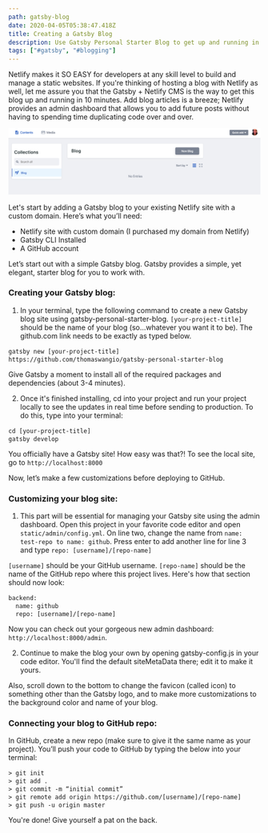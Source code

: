 ```yaml
---
path: gatsby-blog
date: 2020-04-05T05:38:47.418Z
title: Creating a Gatsby Blog
description: Use Gatsby Personal Starter Blog to get up and running in 10 min.
tags: ["#gatsby", "#blogging"]
---
```

Netlify makes it SO EASY for developers at any skill level to build and manage a static websites.  If you're thinking of hosting a blog with Netlify as well, let me assure you that the Gatsby + Netlify CMS is the way to get this blog up and running in 10 minutes.  Add  blog articles is a breeze;  Netlify provides an admin dashboard that allows you to add future posts without having to spending time duplicating code over and over.

![netlifyadminpage](./netlifyadmin.png)

Let's start by adding a Gatsby blog to your existing Netlify site with a custom domain.  Here’s what you’ll need:

* Netlify site with custom domain (I purchased my domain from Netlify)
* Gatsby CLI Installed
* A GitHub account

Let’s start out with a simple Gatsby blog.  Gatsby provides a simple, yet elegant, starter blog for you to work with.

### **Creating your Gatsby blog:**

1.  In your terminal, type the following command to create a new Gatsby blog site using gatsby-personal-starter-blog.  `[your-project-title] `should be the name of your blog (so...whatever you want it to be).  The github.com link needs to be exactly as typed below.  

```
gatsby new [your-project-title] https://github.com/thomaswangio/gatsby-personal-starter-blog
```

Give Gatsby a moment to install all of the required packages and dependencies (about 3-4 minutes).

2. Once it's finished installing, cd into your project and run your project locally to see the updates in real time before sending to production.  To do this, type into your terminal:

```
cd [your-project-title]
gatsby develop
```

 You officially have a Gatsby site!  How easy was that?! To see the local site, go to `http://localhost:8000`

Now, let’s make a few customizations before deploying to GitHub.



### **Customizing your blog site:**

1. This part will be essential for managing your Gatsby site using the admin dashboard.  Open this project in your favorite code editor and open `static/admin/config.yml`.  On line two, change the name from `name: test-repo to name: github`.  Press enter to add another line for line 3 and type `repo: [username]/[repo-name]`

`[username]` should be your GitHub username.  `[repo-name]` should be the name of the GitHub repo where this project lives.  Here's how that section should now look:

```
backend:
  name: github
  repo: [username]/[repo-name]
```

Now you can check out your gorgeous new admin dashboard: `http://localhost:8000/admin`.

2. Continue to make the blog your own by opening gatsby-config.js in your code editor.  You'll find the default siteMetaData there; edit it to make it yours.

Also, scroll down to the bottom to change the favicon (called icon) to something other than the Gatsby logo, and to make more customizations to the background color and name of your blog.

### Connecting your blog to GitHub repo:

In GitHub, create a new repo (make sure to give it the same name as your project).  You’ll push your code to GitHub by typing the below into your terminal:

```
> git init
> git add .
> git commit -m “initial commit”
> git remote add origin https://github.com/[username]/[repo-name]
> git push -u origin master
```

You're done! Give yourself a pat on the back.